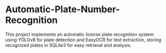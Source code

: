 # Automatic-Plate-Number-Recognition
This project implements an automatic license plate recognition system using YOLOv8 for plate detection and EasyOCR for text extraction, storing recognized plates in SQLite3 for easy retrieval and analysis. 
